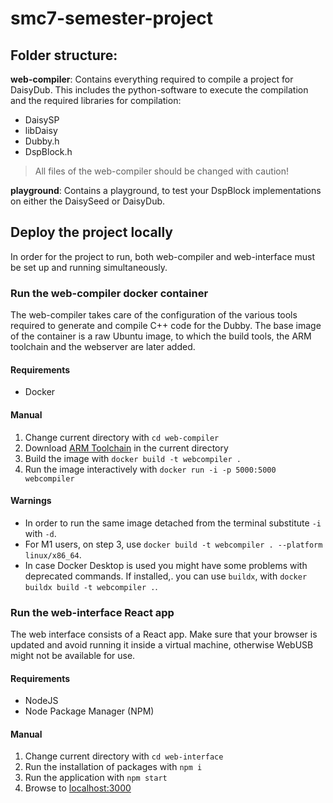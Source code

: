 # smc7-semester-project

## Folder structure:
**web-compiler**:
Contains everything required to compile a project for DaisyDub. This includes the python-software to execute the compilation and the required libraries for compilation:
- DaisySP
- libDaisy
- Dubby.h
- DspBlock.h

> All files of the web-compiler should be changed with caution!

**playground**:
Contains a playground, to test your DspBlock implementations on either the DaisySeed or DaisyDub.

## Deploy the project locally

In order for the project to run, both web-compiler and web-interface must be set up and running simultaneously.

### Run the web-compiler docker container
The web-compiler takes care of the configuration of the various tools required to generate and compile C++ code for the Dubby. The base image of the container is a raw Ubuntu image, to which the build tools, the ARM toolchain and the webserver are later added.

#### Requirements
- Docker

#### Manual
1. Change current directory with `cd web-compiler`
2. Download [ARM Toolchain](#https://developer.arm.com/-/media/Files/downloads/gnu-rm/10-2020q4/gcc-arm-none-eabi-10-2020-q4-major-x86_64-linux.tar.bz2?revision=ca0cbf9c-9de2-491c-ac48-898b5bbc0443&rev=ca0cbf9c9de2491cac48898b5bbc0443&hash=72D7BCC38C586E3FE39D2A1DB133305C64CA068B
) in the current directory
2. Build the image with `docker build -t webcompiler .`
3. Run the image interactively with `docker run -i -p 5000:5000 webcompiler`

#### Warnings
- In order to run the same image detached from the terminal substitute `-i` with `-d`.
- For M1 users, on step 3, use `docker build -t webcompiler . --platform linux/x86_64`.
- In case Docker Desktop is used you might have some problems with deprecated commands. If installed,. you can use `buildx`, with `docker buildx build -t webcompiler .`.

### Run the web-interface React app
The web interface consists of a React app. Make sure that your browser is updated and avoid running it inside a virtual machine, otherwise WebUSB might not be available for use.

#### Requirements
- NodeJS
- Node Package Manager (NPM)

#### Manual
1. Change current directory with `cd web-interface`
2. Run the installation of packages with `npm i`
3. Run the application with `npm start`
4. Browse to [localhost:3000](http://localhost:3000)


